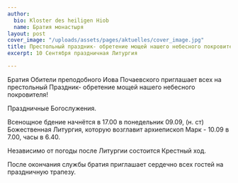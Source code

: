 ```yaml
---
author:
  bio: Kloster des heiligen Hiob
  name: Братия монастыря
layout: post
cover_image: "/uploads/assets/pages/aktuelles/cover_image.jpg"
title: Престольный праздник- обретение мощей нашего небесного покровителя
excerpt: 10 Сентября праздничная Литургия

---
```

Братия Обители преподобного Иова Почаевского приглашает всех на престольный Праздник- обретение мощей нашего небесного покровителя!

Праздничные Богослужения.

Всенощное бдение начнётся в 17.00 в понедельник 09.09, (н. ст) Божественная Литургия, которую возглавит архиепископ Марк - 10.09 в 7.00, часы в 6.40.

Независимо от погоды после Литургии состоится Крестный ход.

После окончания службы братия приглашает сердечно всех гостей на праздничную трапезу.